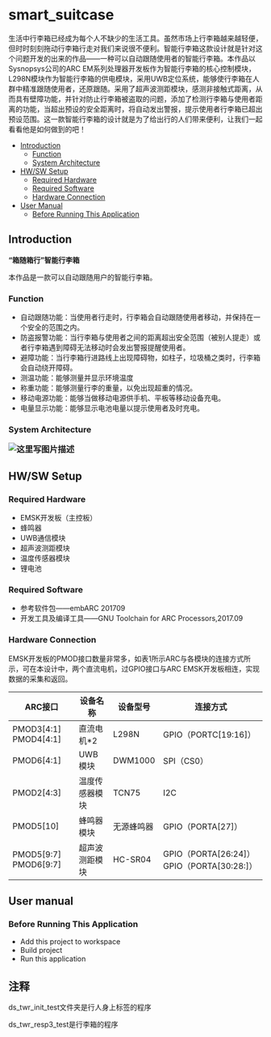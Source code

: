 
# smart_suitcase

生活中行李箱已经成为每个人不缺少的生活工具。虽然市场上行李箱越来越轻便，但时时刻刻拖动行李箱行走对我们来说很不便利。智能行李箱这款设计就是针对这个问题开发的出来的作品——一种可以自动跟随使用者的智能行李箱。本作品以Sysnopsys公司的ARC EM系列处理器开发板作为智能行李箱的核心控制模块，L298N模块作为智能行李箱的供电模块，采用UWB定位系统，能够使行李箱在人群中精准跟随使用者，还原跟随。采用了超声波测距模块，感测非接触式距离，从而具有壁障功能，并针对防止行李箱被盗取的问题，添加了检测行李箱与使用者距离的功能，当超出预设的安全距离时，将自动发出警报，提示使用者行李箱已超出预设范围。这一款智能行李箱的设计就是为了给出行的人们带来便利，让我们一起看看他是如何做到的吧！

- [Introduction](#1)   
    - [Function](#1.1)
	- [System Architecture](#1.2)
- [HW/SW Setup](#2)
	- [Required Hardware](#2.1)
	- [Required Software](#2.2)
	- [Hardware Connection](#2.3)
- [User Manual](#3)
	- [Before Running This Application](#3.1)
		


## <h2 id='1'> Introduction 


**“箱随箱行”智能行李箱**

本作品是一款可以自动跟随用户的智能行李箱。

### <h3 id='1.1'> Function 

- 自动跟随功能：当使用者行走时，行李箱会自动跟随使用者移动，并保持在一个安全的范围之内。
- 防盗报警功能：当行李箱与使用者之间的距离超出安全范围（被别人提走）或者行李箱遇到障碍无法移动时会发出警报提醒使用者。
- 避障功能：当行李箱行进路线上出现障碍物，如柱子，垃圾桶之类时，行李箱会自动绕开障碍。
- 测温功能：能够测量并显示环境温度
- 称重功能：能够测量行李的重量，以免出现超重的情况。
- 移动电源功能：能够当做移动电源供手机、平板等移动设备充电。
- 电量显示功能：能够显示电池电量以提示使用者及时充电。

<h3 id='1.2'> System Architecture


![这里写图片描述](https://img-blog.csdn.net/20180528222736927?watermark/2/text/aHR0cHM6Ly9ibG9nLmNzZG4ubmV0L3N5cW55dWU=/font/5a6L5L2T/fontsize/400/fill/I0JBQkFCMA==/dissolve/70)

<h2 id='2'> HW/SW Setup

### <h3 id='2.1'>Required Hardware

- EMSK开发板（主控板）
- 蜂鸣器
- UWB通信模块
- 超声波测距模块
- 温度传感器模块
- 锂电池

### <h3 id='2.2'>Required Software

- 参考软件包——embARC 201709
- 开发工具及编译工具——GNU Toolchain for ARC Processors,2017.09

### <h3 id='2.3'>Hardware Connection

EMSK开发板的PMOD接口数量非常多，如表1所示ARC与各模块的连接方式所示，可在本设计中，两个直流电机，过GPIO接口与ARC EMSK开发板相连，实现数据的采集和返回。

|ARC接口|	设备名称|	设备型号|	连接方式|
|---|--|---|---|
|PMOD3[4:1] PMOD4[4:1]	|直流电机\*2    |	L298N|	GPIO（PORTC[19:16]）|
|PMOD6[4:1]|	 UWB模块|	DWM1000	|SPI（CS0）|
|PMOD2[4:3]|	温度传感器模块	|TCN75	|I2C|
|PMOD5[10]	|蜂鸣器模块	|无源蜂鸣器	|GPIO（PORTA[27]）|
|PMOD5[9:7] PMOD6[9:7]	|超声波测距模块|	HC-SR04|	GPIO（PORTA[26:24]）GPIO（PORTA[30:28:]）|


<h2 id='3'>User manual
	
### <h3 id='3.1'>Before Running This Application



- Add this project to workspace
- Build project
- Run this application

## 注释

ds_twr_init_test文件夹是行人身上标签的程序

ds_twr_resp3_test是行李箱的程序


